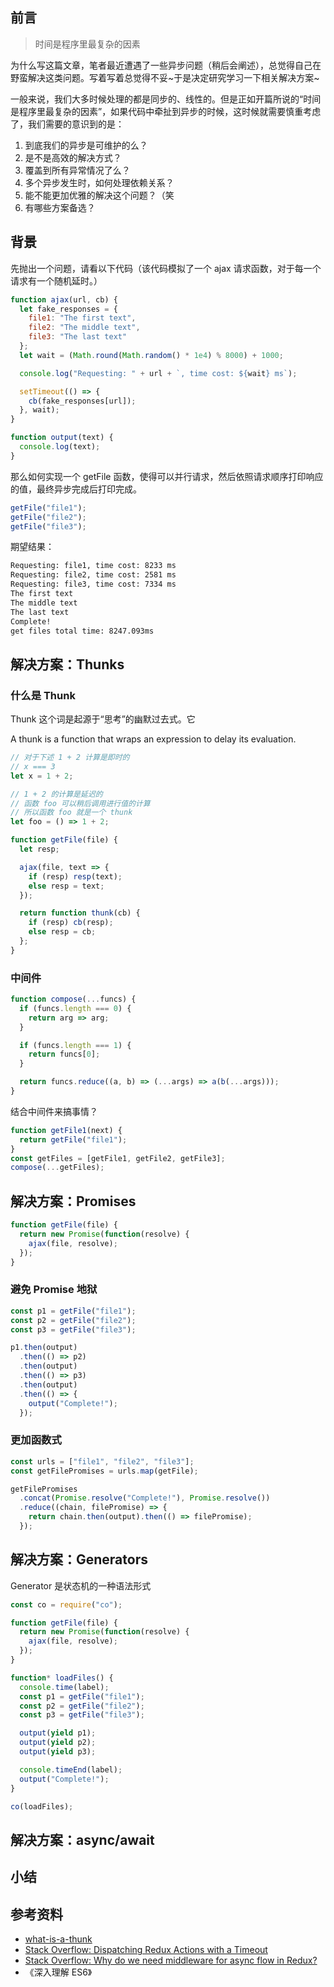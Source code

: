 ## 前言

> 时间是程序里最复杂的因素

为什么写这篇文章，笔者最近遭遇了一些异步问题（稍后会阐述），总觉得自己在野蛮解决这类问题。写着写着总觉得不妥~于是决定研究学习一下相关解决方案~

一般来说，我们大多时候处理的都是同步的、线性的。但是正如开篇所说的“时间是程序里最复杂的因素”，如果代码中牵扯到异步的时候，这时候就需要慎重考虑了，我们需要的意识到的是：

1. 到底我们的异步是可维护的么？
2. 是不是高效的解决方式？
3. 覆盖到所有异常情况了么？
4. 多个异步发生时，如何处理依赖关系？
5. 能不能更加优雅的解决这个问题？（笑
6. 有哪些方案备选？

## 背景

先抛出一个问题，请看以下代码（该代码模拟了一个 ajax 请求函数，对于每一个请求有一个随机延时。）

```js
function ajax(url, cb) {
  let fake_responses = {
    file1: "The first text",
    file2: "The middle text",
    file3: "The last text"
  };
  let wait = (Math.round(Math.random() * 1e4) % 8000) + 1000;

  console.log("Requesting: " + url + `, time cost: ${wait} ms`);

  setTimeout(() => {
    cb(fake_responses[url]);
  }, wait);
}

function output(text) {
  console.log(text);
}
```

那么如何实现一个 getFile 函数，使得可以并行请求，然后依照请求顺序打印响应的值，最终异步完成后打印完成。

```js
getFile("file1");
getFile("file2");
getFile("file3");
```

期望结果：

```bash
Requesting: file1, time cost: 8233 ms
Requesting: file2, time cost: 2581 ms
Requesting: file3, time cost: 7334 ms
The first text
The middle text
The last text
Complete!
get files total time: 8247.093ms
```

## 解决方案：Thunks

### 什么是 Thunk

Thunk 这个词是起源于“思考”的幽默过去式。它

A thunk is a function that wraps an expression to delay its evaluation.

```js
// 对于下述 1 + 2 计算是即时的
// x === 3
let x = 1 + 2;

// 1 + 2 的计算是延迟的
// 函数 foo 可以稍后调用进行值的计算
// 所以函数 foo 就是一个 thunk
let foo = () => 1 + 2;
```

```js
function getFile(file) {
  let resp;

  ajax(file, text => {
    if (resp) resp(text);
    else resp = text;
  });

  return function thunk(cb) {
    if (resp) cb(resp);
    else resp = cb;
  };
}
```

### 中间件

```js
function compose(...funcs) {
  if (funcs.length === 0) {
    return arg => arg;
  }

  if (funcs.length === 1) {
    return funcs[0];
  }

  return funcs.reduce((a, b) => (...args) => a(b(...args)));
}
```

结合中间件来搞事情？

```js
function getFile1(next) {
  return getFile("file1");
}
const getFiles = [getFile1, getFile2, getFile3];
compose(...getFiles);
```

## 解决方案：Promises

```js
function getFile(file) {
  return new Promise(function(resolve) {
    ajax(file, resolve);
  });
}
```

### 避免 Promise 地狱

```js
const p1 = getFile("file1");
const p2 = getFile("file2");
const p3 = getFile("file3");

p1.then(output)
  .then(() => p2)
  .then(output)
  .then(() => p3)
  .then(output)
  .then(() => {
    output("Complete!");
  });
```

### 更加函数式

```js
const urls = ["file1", "file2", "file3"];
const getFilePromises = urls.map(getFile);

getFilePromises
  .concat(Promise.resolve("Complete!"), Promise.resolve())
  .reduce((chain, filePromise) => {
    return chain.then(output).then(() => filePromise);
  });
```

## 解决方案：Generators

Generator 是状态机的一种语法形式

```js
const co = require("co");

function getFile(file) {
  return new Promise(function(resolve) {
    ajax(file, resolve);
  });
}

function* loadFiles() {
  console.time(label);
  const p1 = getFile("file1");
  const p2 = getFile("file2");
  const p3 = getFile("file3");

  output(yield p1);
  output(yield p2);
  output(yield p3);

  console.timeEnd(label);
  output("Complete!");
}

co(loadFiles);
```

## 解决方案：async/await

<!-- @TODO -->

## 小结

## 参考资料

- [what-is-a-thunk](https://daveceddia.com/what-is-a-thunk/)
- [Stack Overflow: Dispatching Redux Actions with a Timeout](https://stackoverflow.com/questions/35411423/how-to-dispatch-a-redux-action-with-a-timeout/35415559#35415559)
- [Stack Overflow: Why do we need middleware for async flow in Redux?](https://stackoverflow.com/questions/34570758/why-do-we-need-middleware-for-async-flow-in-redux/34599594#34599594)
- 《深入理解 ES6》

